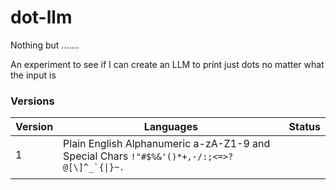 # dot-llm

Nothing but .......

An experiment to see if I can create an LLM to print just dots no matter what the input is

### Versions

| Version  | Languages                                                                                         | Status |
|----------|---------------------------------------------------------------------------------------------------|--------|
| 1        | Plain English Alphanumeric a-zA-Z1-9 and <br/>Special Chars ``!"#$%&'()*+,-/:;<=>?@[\]^_`{\|}~.`` |        |
|          |                                                                                                   |        |

